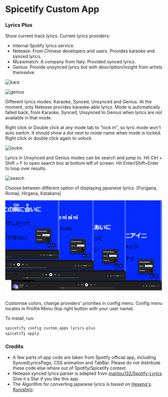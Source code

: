 # Spicetify Custom App

### Lyrics Plus

Show current track lyrics. Current lyrics providers:
-   Internal Spotify lyrics service.
-   Netease: From Chinese developers and users. Provides karaoke and synced lyrics.
-   Musixmatch: A company from Italy. Provided synced lyrics.
-   Genius: Provide unsynced lyrics but with description/insight from artists themselve.

![kara](./kara.png)

![genius](./genius.png)

Different lyrics modes: Karaoke, Synced, Unsynced and Genius. At the moment, only Netease provides karaoke-able lyrics. Mode is automatically falled back, from Karaoke, Synced, Unsynced to Genius when lyrics are not available in that mode.

Right click or Double click at any mode tab to "lock in", so lyric mode won't auto switch. It should show a dot next to mode name when mode is locked. Right click or double click again to unlock

![lockin](./lockin.png)

Lyrics in Unsynced and Genius modes can be search and jump to. Hit Ctrl + Shift + F to open search box at bottom left of screen. Hit Enter/Shift+Enter to loop over results.

![search](./search.png)

Choose between different option of displaying japanese lyrics. [Furigana, Romaji, Hirgana, Katakana]

![conversion](./conversion.png)

Customise colors, change providers' priorities in config menu. Config menu locates in Profile Menu (top right button with your user name).

To install, run:

```bash
spicetify config custom_apps lyrics-plus
spicetify apply
```

### Credits

-   A few parts of app code are taken from Spotify official app, including SyncedLyricsPage, CSS animation and TabBar. Please do not distribute these code else where out of Spotify/Spicetify context.
-   Netease synced lyrics parser is adapted from [mantou132/Spotify-Lyrics](https://github.com/mantou132/Spotify-Lyrics). Give it a Star if you like this app.
-   The Algorithm for converting japanese lyrics is based on [Hexenq's Kuroshiro](https://github.com/hexenq/kuroshiro).
